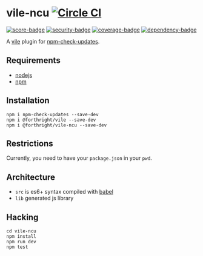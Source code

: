 # vile-ncu [![Circle CI](https://circleci.com/gh/forthright/vile-ncu.svg?style=svg&circle-token=d502ee777f304a41fbfec019f4cd8ee2652d6fa8)](https://circleci.com/gh/forthright/vile-ncu)

[![score-badge](https://vile.io/api/v0/users/brentlintner/vile-ncu/badges/score?token=uFywUmzZfbg6UboLzn6R)](https://vile.io/~brentlintner/vile-ncu) [![security-badge](https://vile.io/api/v0/users/brentlintner/vile-ncu/badges/security?token=uFywUmzZfbg6UboLzn6R)](https://vile.io/~/brentlintner/vile-ncu) [![coverage-badge](https://vile.io/api/v0/users/brentlintner/vile-ncu/badges/coverage?token=uFywUmzZfbg6UboLzn6R)](https://vile.io/~/brentlintner/vile-ncu) [![dependency-badge](https://vile.io/api/v0/users/brentlintner/vile-ncu/badges/dependency?token=uFywUmzZfbg6UboLzn6R)](https://vile.io/~/brentlintner/vile-ncu)

A [vile](https://vile.io) plugin for [npm-check-updates](https://github.com/tjunnone/npm-check-updates).

## Requirements

- [nodejs](http://nodejs.org)
- [npm](http://npmjs.org)

## Installation

    npm i npm-check-updates --save-dev
    npm i @forthright/vile --save-dev
    npm i @forthright/vile-ncu --save-dev

## Restrictions

Currently, you need to have your `package.json` in your `pwd`.

## Architecture

- `src` is es6+ syntax compiled with [babel](https://babeljs.io)
- `lib` generated js library

## Hacking

    cd vile-ncu
    npm install
    npm run dev
    npm test
